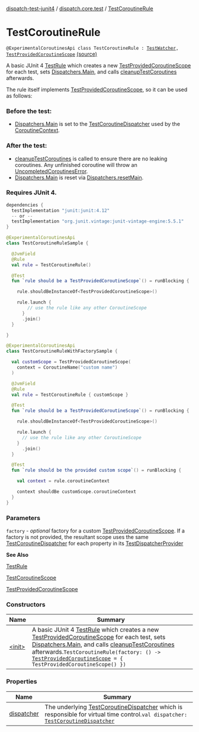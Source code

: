 [dispatch-test-junit4](../../index.md) / [dispatch.core.test](../index.md) / [TestCoroutineRule](./index.md)

# TestCoroutineRule

`@ExperimentalCoroutinesApi class TestCoroutineRule : `[`TestWatcher`](https://junit.org/junit4/javadoc/latest/org/junit/rules/TestWatcher.html)`, `[`TestProvidedCoroutineScope`](https://rbusarow.github.io/Dispatch/dispatch-test/dispatch.core.test/-test-provided-coroutine-scope/index.md) [(source)](https://github.com/RBusarow/Dispatch/tree/master/dispatch-test-junit4/src/main/java/dispatch/core/test/TestCoroutineRule.kt#L58)

A basic JUnit 4 [TestRule](https://junit.org/junit4/javadoc/latest/org/junit/rules/TestRule.html) which creates a new [TestProvidedCoroutineScope](https://rbusarow.github.io/Dispatch/dispatch-test/dispatch.core.test/-test-provided-coroutine-scope/index.md) for each test,
sets [Dispatchers.Main](https://kotlin.github.io/kotlinx.coroutines/kotlinx-coroutines-core/kotlinx.coroutines/-dispatchers/-main.html), and calls [cleanupTestCoroutines](https://rbusarow.github.io/Dispatch/dispatch-test/dispatch.core.test/-test-coroutine-rule/cleanup-test-coroutines.md) afterwards.

The rule itself implements [TestProvidedCoroutineScope](https://rbusarow.github.io/Dispatch/dispatch-test/dispatch.core.test/-test-provided-coroutine-scope/index.md), so it can be used as follows:

### Before the test:

* [Dispatchers.Main](https://kotlin.github.io/kotlinx.coroutines/kotlinx-coroutines-core/kotlinx.coroutines/-dispatchers/-main.html) is set to the [TestCoroutineDispatcher](https://kotlin.github.io/kotlinx.coroutines/kotlinx-coroutines-test/kotlinx.coroutines.test/-test-coroutine-dispatcher/index.html) used by the [CoroutineContext](https://kotlinlang.org/api/latest/jvm/stdlib/kotlin.coroutines/-coroutine-context/index.html).

### After the test:

* [cleanupTestCoroutines](https://rbusarow.github.io/Dispatch/dispatch-test/dispatch.core.test/-test-coroutine-rule/cleanup-test-coroutines.md) is called to ensure there are no leaking coroutines.  Any unfinished coroutine
will throw an [UncompletedCoroutinesError](https://kotlin.github.io/kotlinx.coroutines/kotlinx-coroutines-test/kotlinx.coroutines.test/-uncompleted-coroutines-error/index.html).
* [Dispatchers.Main](https://kotlin.github.io/kotlinx.coroutines/kotlinx-coroutines-core/kotlinx.coroutines/-dispatchers/-main.html) is reset via [Dispatchers.resetMain](https://kotlin.github.io/kotlinx.coroutines/kotlinx-coroutines-test/kotlinx.coroutines.test/kotlinx.coroutines.-dispatchers/reset-main.html).

### Requires JUnit 4.

``` groovy
dependencies {
  testImplementation "junit:junit:4.12"
  -- or --
  testImplementation "org.junit.vintage:junit-vintage-engine:5.5.1"
}
```

``` kotlin
@ExperimentalCoroutinesApi
class TestCoroutineRuleSample {

  @JvmField
  @Rule
  val rule = TestCoroutineRule()

  @Test
  fun `rule should be a TestProvidedCoroutineScope`() = runBlocking {

    rule.shouldBeInstanceOf<TestProvidedCoroutineScope>()

    rule.launch {
        // use the rule like any other CoroutineScope
      }
      .join()
  }

}
```

``` kotlin
@ExperimentalCoroutinesApi
class TestCoroutineRuleWithFactorySample {

  val customScope = TestProvidedCoroutineScope(
    context = CoroutineName("custom name")
  )

  @JvmField
  @Rule
  val rule = TestCoroutineRule { customScope }

  @Test
  fun `rule should be a TestProvidedCoroutineScope`() = runBlocking {

    rule.shouldBeInstanceOf<TestProvidedCoroutineScope>()

    rule.launch {
      // use the rule like any other CoroutineScope
    }
      .join()
  }

  @Test
  fun `rule should be the provided custom scope`() = runBlocking {

    val context = rule.coroutineContext

    context shouldBe customScope.coroutineContext
  }
}
```

### Parameters

`factory` - *optional* factory for a custom [TestProvidedCoroutineScope](https://rbusarow.github.io/Dispatch/dispatch-test/dispatch.core.test/-test-provided-coroutine-scope/index.md).  If a factory is not provided,
the resultant scope uses the same [TestCoroutineDispatcher](https://kotlin.github.io/kotlinx.coroutines/kotlinx-coroutines-test/kotlinx.coroutines.test/-test-coroutine-dispatcher/index.html) for each property in its [TestDispatcherProvider](https://rbusarow.github.io/Dispatch/dispatch-test/dispatch.core.test/-test-dispatcher-provider/index.md)

**See Also**

[TestRule](https://junit.org/junit4/javadoc/latest/org/junit/rules/TestRule.html)

[TestCoroutineScope](https://kotlin.github.io/kotlinx.coroutines/kotlinx-coroutines-test/kotlinx.coroutines.test/-test-coroutine-scope/index.html)

[TestProvidedCoroutineScope](https://rbusarow.github.io/Dispatch/dispatch-test/dispatch.core.test/-test-provided-coroutine-scope/index.md)

### Constructors

| Name | Summary |
|---|---|
| [&lt;init&gt;](-init-.md) | A basic JUnit 4 [TestRule](https://junit.org/junit4/javadoc/latest/org/junit/rules/TestRule.html) which creates a new [TestProvidedCoroutineScope](https://rbusarow.github.io/Dispatch/dispatch-test/dispatch.core.test/-test-provided-coroutine-scope/index.md) for each test, sets [Dispatchers.Main](https://kotlin.github.io/kotlinx.coroutines/kotlinx-coroutines-core/kotlinx.coroutines/-dispatchers/-main.html), and calls [cleanupTestCoroutines](https://rbusarow.github.io/Dispatch/dispatch-test/dispatch.core.test/-test-coroutine-rule/cleanup-test-coroutines.md) afterwards.`TestCoroutineRule(factory: () -> `[`TestProvidedCoroutineScope`](https://rbusarow.github.io/Dispatch/dispatch-test/dispatch.core.test/-test-provided-coroutine-scope/index.md)` = { TestProvidedCoroutineScope() })` |

### Properties

| Name | Summary |
|---|---|
| [dispatcher](dispatcher.md) | The underlying [TestCoroutineDispatcher](https://kotlin.github.io/kotlinx.coroutines/kotlinx-coroutines-test/kotlinx.coroutines.test/-test-coroutine-dispatcher/index.html) which is responsible for virtual time control.`val dispatcher: `[`TestCoroutineDispatcher`](https://kotlin.github.io/kotlinx.coroutines/kotlinx-coroutines-test/kotlinx.coroutines.test/-test-coroutine-dispatcher/index.html) |
